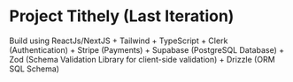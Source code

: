 # Project Tithely (Last Iteration)
Build using ReactJs/NextJS + Tailwind + TypeScript + Clerk (Authentication) + Stripe (Payments) + Supabase (PostgreSQL Database) + Zod (Schema Validation Library for client-side validation) + Drizzle (ORM SQL Schema)
